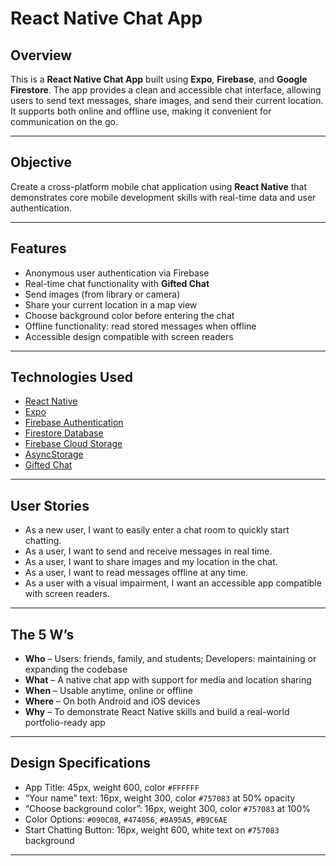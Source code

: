 # React Native Chat App

## Overview

This is a **React Native Chat App** built using **Expo**, **Firebase**, and **Google Firestore**. The app provides a clean and accessible chat interface, allowing users to send text messages, share images, and send their current location. It supports both online and offline use, making it convenient for communication on the go.

---

## Objective

Create a cross-platform mobile chat application using **React Native** that demonstrates core mobile development skills with real-time data and user authentication.

---

## Features

-  Anonymous user authentication via Firebase
-  Real-time chat functionality with **Gifted Chat**
-  Send images (from library or camera)
-  Share your current location in a map view
-  Choose background color before entering the chat
-  Offline functionality: read stored messages when offline
-  Accessible design compatible with screen readers

---

##  Technologies Used

- [React Native](https://reactnative.dev/)
- [Expo](https://expo.dev/)
- [Firebase Authentication](https://firebase.google.com/products/auth)
- [Firestore Database](https://firebase.google.com/products/firestore)
- [Firebase Cloud Storage](https://firebase.google.com/products/storage)
- [AsyncStorage](https://react-native-async-storage.github.io/async-storage/)
- [Gifted Chat](https://github.com/FaridSafi/react-native-gifted-chat)

---

##  User Stories

- As a new user, I want to easily enter a chat room to quickly start chatting.
- As a user, I want to send and receive messages in real time.
- As a user, I want to share images and my location in the chat.
- As a user, I want to read messages offline at any time.
- As a user with a visual impairment, I want an accessible app compatible with screen readers.

---

##  The 5 W’s

- **Who** – Users: friends, family, and students; Developers: maintaining or expanding the codebase
- **What** – A native chat app with support for media and location sharing
- **When** – Usable anytime, online or offline
- **Where** – On both Android and iOS devices
- **Why** – To demonstrate React Native skills and build a real-world portfolio-ready app

---


##  Design Specifications

- App Title: 45px, weight 600, color `#FFFFFF`
- “Your name” text: 16px, weight 300, color `#757083` at 50% opacity
- “Choose background color”: 16px, weight 300, color `#757083` at 100%
- Color Options: `#090C08`, `#474056`, `#8A95A5`, `#B9C6AE`
- Start Chatting Button: 16px, weight 600, white text on `#757083` background

---

```